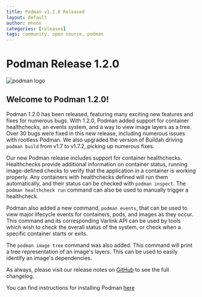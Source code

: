 ```yaml
---
title: Podman v1.2.0 Released
layout: default
author: mheon
categories: [releases]
tags: community, open source, podman
---
```


# Podman Release 1.2.0

![podman logo](https://podman.io/images/podman.svg)

## Welcome to Podman 1.2.0!

Podman 1.2.0 has been released, featuring many exciting new features and fixes for numerous bugs. With 1.2.0, Podman added support for container healthchecks, an events system, and a way to view image layers as a tree. Over 30 bugs were fixed in this new release, including numerous issues with rootless Podman. We also upgraded the version of Buildah driving `podman build` from v1.7 to v1.7.2, picking up numerous fixes.

<!--readmore-->

Our new Podman release includes support for container healthchecks. Healthchecks provide additional information on container status, running image-defined checks to verify that the application in a container is working properly. Any containers with healthchecks defined will run them automatically, and their status can be checked with `podman inspect`. The `podman healthcheck run` command can also be used to manually trigger a healthcheck.

Podman also added a new command, `podman events`, that can be used to view major lifecycle events for containers, pods, and images as they occur. This command and its corresponding Varlink API can be used by tools which wish to check the overall status of the system, or check when a specific container starts or exits.

The `podman image tree` command was also added. This command will print a tree representation of an image's layers. This can be used to easily identify an image's dependencies.

As always, please visit our release notes on [GitHub](https://github.com/containers/libpod/blob/master/RELEASE_NOTES.md) to see the full changelog.

You can find instructions for installing Podman [here](https://github.com/containers/libpod/blob/master/install.md)
